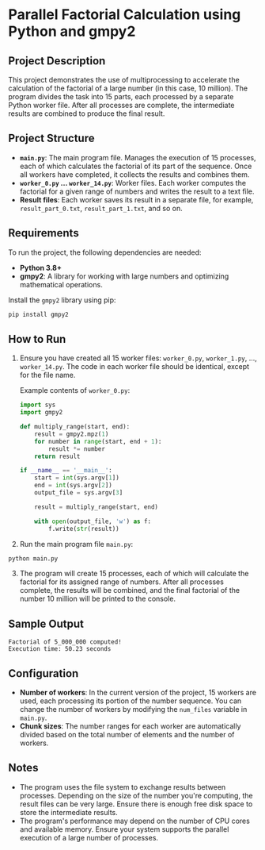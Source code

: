 # Parallel Factorial Calculation using Python and gmpy2

## Project Description

This project demonstrates the use of multiprocessing to accelerate the calculation of the factorial of a large number (in this case, 10 million). The program divides the task into 15 parts, each processed by a separate Python worker file. After all processes are complete, the intermediate results are combined to produce the final result.

## Project Structure

- **`main.py`**: The main program file. Manages the execution of 15 processes, each of which calculates the factorial of its part of the sequence. Once all workers have completed, it collects the results and combines them.
- **`worker_0.py` ... `worker_14.py`**: Worker files. Each worker computes the factorial for a given range of numbers and writes the result to a text file.
- **Result files**: Each worker saves its result in a separate file, for example, `result_part_0.txt`, `result_part_1.txt`, and so on.

## Requirements

To run the project, the following dependencies are needed:

- **Python 3.8+**
- **gmpy2**: A library for working with large numbers and optimizing mathematical operations.

Install the `gmpy2` library using pip:

```bash
pip install gmpy2
```

## How to Run

1. Ensure you have created all 15 worker files: `worker_0.py`, `worker_1.py`, ..., `worker_14.py`. The code in each worker file should be identical, except for the file name.

   Example contents of `worker_0.py`:
   ```python
   import sys
   import gmpy2

   def multiply_range(start, end):
       result = gmpy2.mpz(1)
       for number in range(start, end + 1):
           result *= number
       return result

   if __name__ == '__main__':
       start = int(sys.argv[1])
       end = int(sys.argv[2])
       output_file = sys.argv[3]

       result = multiply_range(start, end)

       with open(output_file, 'w') as f:
           f.write(str(result))
   ```

2. Run the main program file `main.py`:

```bash
python main.py
```

3. The program will create 15 processes, each of which will calculate the factorial for its assigned range of numbers. After all processes complete, the results will be combined, and the final factorial of the number 10 million will be printed to the console.

## Sample Output

```
Factorial of 5_000_000 computed!
Execution time: 50.23 seconds
```

## Configuration

- **Number of workers**: In the current version of the project, 15 workers are used, each processing its portion of the number sequence. You can change the number of workers by modifying the `num_files` variable in `main.py`.
- **Chunk sizes**: The number ranges for each worker are automatically divided based on the total number of elements and the number of workers.

## Notes

- The program uses the file system to exchange results between processes. Depending on the size of the number you're computing, the result files can be very large. Ensure there is enough free disk space to store the intermediate results.
- The program's performance may depend on the number of CPU cores and available memory. Ensure your system supports the parallel execution of a large number of processes.
